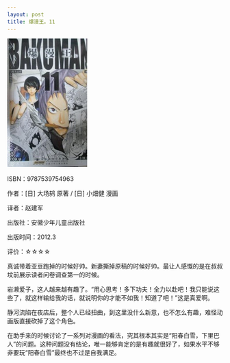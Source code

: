 ```yaml
---
layout: post
title: 爆漫王。11
---
```

<img class="cover" alt="9787539754963" src="/images/2012/12/9787539754963-187x300.jpg" width="187" height="300" />

ISBN：9787539754963

作者：[日] 大场鸫 原著 / [日] 小畑健 漫画

译者：赵建军

出版社：安徽少年儿童出版社

出版时间：2012.3

评价：☆☆☆☆

真诚带着亚豆跑掉的时候好帅。新妻撕掉原稿的时候好帅。最让人感慨的是在叔叔坟前展示读者问卷调查第一的时候。

岩濑爱子，这人越来越有趣了。“用心思考！多下功夫！全力以赴吧！我只能说这些了，就这样输给我的话，就说明你的才能不如我！知道了吧！”这是真爱啊。

静河流陷在夜店后，整个人已经扭曲，到这里没什么新意，也不怎么有趣，难怪动画版直接砍掉了这个角色。

在助手来的时候讨论了一系列对漫画的看法，究其根本其实是“阳春白雪，下里巴人”的问题。这种问题没有结论，唯一能够肯定的是有趣就很好了，如果水平不够非要玩“阳春白雪”最终也不过是自我满足。
